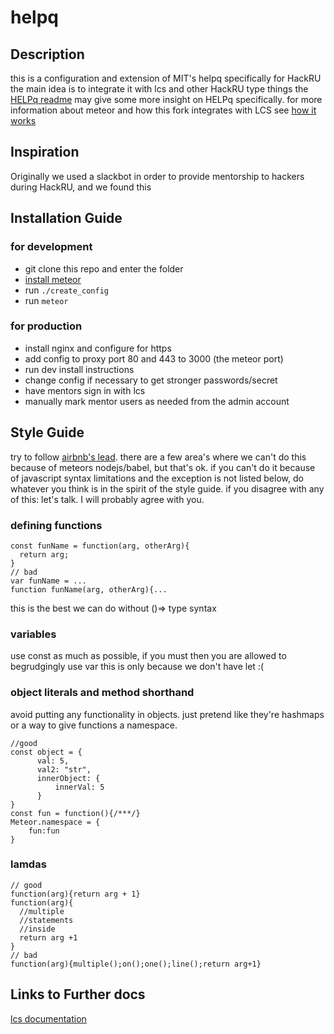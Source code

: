 # helpq

## Description
this is a configuration and extension of MIT's helpq specifically for HackRU
the main idea is to integrate it with lcs and other HackRU type things
the [HELPq readme](HELPQ.md) may give some more insight on HELPq specifically.
for more information about meteor and how this fork integrates with LCS see
[how it works](HOWITWORKS.md)

## Inspiration
Originally we used a slackbot in order to provide mentorship to hackers during
HackRU, and we found this 

## Installation Guide
### for development
+ git clone this repo and enter the folder
+ [install meteor](https://www.meteor.com/install)
+ run `./create_config`
+ run `meteor`
### for production
+ install nginx and configure for https
+ add config to proxy port 80 and 443 to 3000 (the meteor port)
+ run dev install instructions
+ change config if necessary to get stronger passwords/secret
+ have mentors sign in with lcs
+ manually mark mentor users as needed from the admin account

## Style Guide
try to follow [airbnb's lead](https://github.com/airbnb/javascript).
there are a few area's where we can't do this because of meteors nodejs/babel,
but that's ok. if you can't do it because of javascript syntax limitations and
the exception is not listed below, do whatever you think is in the spirit of
the style guide. if you disagree with any of this: let's talk.
I will probably agree with you.

### defining functions
````// good
const funName = function(arg, otherArg){
  return arg;
}
// bad
var funName = ...
function funName(arg, otherArg){...
````
this is the best we can do without ()=> type syntax
### variables
use const as much as possible, if you must then you are allowed to begrudgingly use var
this is only because we don't have let :(
### object literals and method shorthand
avoid putting any functionality in objects. just pretend like
they're hashmaps or a way to give functions a namespace.
```
//good
const object = {
      val: 5,
      val2: "str",
      innerObject: {
          innerVal: 5
      }
}
const fun = function(){/***/}
Meteor.namespace = {
    fun:fun
}
```
### lamdas
```
// good
function(arg){return arg + 1}
function(arg){
  //multiple
  //statements
  //inside
  return arg +1
}
// bad
function(arg){multiple();on();one();line();return arg+1}
````
## Links to Further docs
[lcs documentation](https://github.com/HackRU/lcs/wiki)
